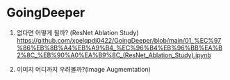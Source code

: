 # GoingDeeper

1. 없다면 어떻게 될까? (ResNet Ablation Study)
https://github.com/xpelqpdj0422/GoingDeeper/blob/main/01_%EC%97%86%EB%8B%A4%EB%A9%B4_%EC%96%B4%EB%96%BB%EA%B2%8C_%EB%90%A0%EA%B9%8C_(ResNet_Ablation_Study).ipynb

2. 이미지 어디까지 우려볼까?(Image Augmemtation)
